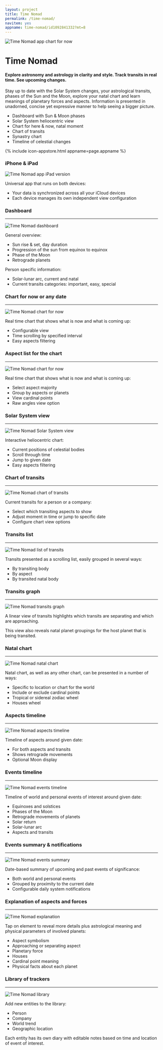 ```yaml
---
layout: project
title: Time Nomad
permalink: /time-nomad/
navitem: yes
appname: time-nomad/id1092841332?mt=8
---
```


![Time Nomad app chart for now](/images/time-nomad_chart-for-now.png "Time Nomad app chart for now")

# Time Nomad

#### Explore astronomy and astrology in clarity and style. Track transits in real time. See upcoming changes.

Stay up to date with the Solar System changes, your astrological transits, phases of the Sun and the Moon, explore your natal chart and learn meanings of planetary forces and aspects. Information is presented in unadorned, concise yet expressive manner to help seeing a bigger picture.

* Dashboard with Sun & Moon phases
* Solar System heliocentric view
* Chart for here & now, natal moment
* Chart of transits
* Synastry chart
* Timeline of celestial changes

{% include icon-appstore.html appname=page.appname %}

### iPhone & iPad

![Time Nomad app iPad version](/images/time-nomad_ipad.png "Time Nomad app iPad version")

Universal app that runs on both devices:

* Your data is synchronized across all your iCloud devices
* Each device manages its own independent view configuration

### Dashboard

- - -

![Time Nomad dashboard](/images/time-nomad_dashboard.png "Time Nomad dashboard")

General overview:

* Sun rise & set, day duration
* Progression of the sun from equinox to equinox
* Phase of the Moon
* Retrograde planets

Person specific information:

* Solar-lunar arc, current and natal
* Current transits categories: important, easy, special

### Chart for now or any date

- - -

![Time Nomad chart for now](/images/time-nomad_chart-for-date.png "Time Nomad chart for now")

Real time chart that shows what is now and what is coming up:

* Configurable view
* Time scrolling by specified interval
* Easy aspects filtering

### Aspect list for the chart 

- - -

![Time Nomad chart for now](/images/time-nomad_aspects-list.png "Time Nomad list of chart aspects")

Real time chart that shows what is now and what is coming up:

* Select aspect majority
* Group by aspects or planets 
* View cardinal points 
* Raw angles view option 

### Solar System view

- - -

![Time Nomad Solar System view](/images/time-nomad_solar-system.png "Time Nomad Solar System view")

Interactive heliocentric chart:

* Current positions of celestial bodies
* Scroll through time
* Jump to given date
* Easy aspects filtering

### Chart of transits

- - -

![Time Nomad chart of transits](/images/time-nomad_transits_chart.png "Time Nomad chart of transits")

Current transits for a person or a company:

* Select which transiting aspects to show
* Adjust moment in time or jump to specific date
* Configure chart view options

### Transits list

- - -

![Time Nomad list of transits](/images/time-nomad_transits-list.png "Time Nomad list of transits")

Transits presented as a scrolling list, easily grouped in several ways:

* By transiting body
* By aspect
* By transited natal body

### Transits graph

- - -

![Time Nomad transits graph](/images/time-nomad_transits-graph.png "Time Nomad transits graph")

A linear view of transits highlights which transits are separating and which are approaching. 

This view also reveals natal planet groupings for the host planet that is being transited.

### Natal chart

- - -

![Time Nomad natal chart](/images/time-nomad_natal-chart.png "Time Nomad natal chart")

Natal chart, as well as any other chart, can be presented in a number of ways:

* Specific to location or chart for the world
* Include or exclude cardinal points
* Tropical or sidereal zodiac wheel
* Houses wheel

### Aspects timeline

- - -

![Time Nomad aspects timeline](/images/time-nomad_aspects-timeline.png "Time Nomad aspects timeline")

Timeline of aspects around given date:

* For both aspects and transits 
* Shows retrograde movements
* Optional Moon display

### Events timeline 

- - -

![Time Nomad events timeline](/images/time-nomad_world-events.png "Time Nomad events timeline")

Timeline of world and personal events of interest around given date:

* Equinoxes and solstices
* Phases of the Moon
* Retrograde movements of planets 
* Solar return
* Solar-lunar arc
* Aspects and transits 

### Events summary & notifications

- - -

![Time Nomad events summary](/images/time-nomad_events-summary.png "Time Nomad events summary")

Date-based summary of upcoming and past events of significance:

* Both world and personal events
* Grouped by proximity to the current date 
* Configurable daily system notifications

### Explanation of aspects and forces

- - -

![Time Nomad explanation](/images/time-nomad_aspect-explanation.png "Time Nomad explanation")

Tap on element to reveal more details plus astrological meaning and physical parameters of involved planets:

* Aspect symbolism
* Approaching or separating aspect
* Planetary force
* Houses
* Cardinal point meaning
* Physical facts about each planet

### Library of trackers

- - -

![Time Nomad library](/images/time-nomad_identities.png "Time Nomad library")

Add new entities to the library:

- Person
- Company
- World trend
- Geographic location

Each entity has its own diary with editable notes based on time and location of event of interest.
